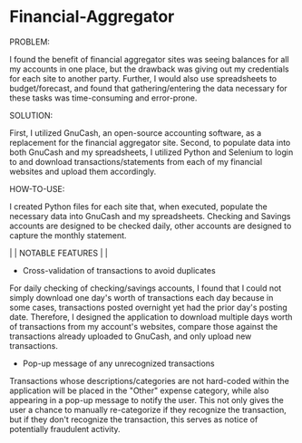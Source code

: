 # Financial-Aggregator

PROBLEM: 

I found the benefit of financial aggregator sites was seeing balances for all my accounts in one place, but the drawback was giving out my credentials for each site to another party. Further, I would also use spreadsheets to budget/forecast, and found that gathering/entering the data necessary for these tasks was time-consuming and error-prone.

SOLUTION: 

First, I utilized GnuCash, an open-source accounting software, as a replacement for the financial aggregator site. Second, to populate data into both GnuCash and my spreadsheets, I utilized Python and Selenium to login to and download transactions/statements from each of my financial websites and upload them accordingly.

HOW-TO-USE:

I created Python files for each site that, when executed, populate the necessary data into GnuCash and my spreadsheets. Checking and Savings accounts are designed to be checked daily, other accounts are designed to capture the monthly statement.

 | | NOTABLE FEATURES | | 
 
 - Cross-validation of transactions to avoid duplicates
 
For daily checking of checking/savings accounts, I found that I could not simply download one day's worth of transactions each day because in some cases, transactions posted overnight yet had the prior day's posting date. Therefore, I designed the application to download multiple days worth of transactions from my account's websites, compare those against the transactions already uploaded to GnuCash, and only upload new transactions.

 - Pop-up message of any unrecognized transactions

Transactions whose descriptions/categories are not hard-coded within the application will be placed in the "Other" expense category, while also appearing in a pop-up message to notify the user. This not only gives the user a chance to manually re-categorize if they recognize the transaction, but if they don't recognize the transaction, this serves as notice of potentially fraudulent activity.

